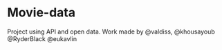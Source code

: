 # Movie-data
Project using API and open data. Work made by @valdiss, @khousayoub @RyderBlack @eukavlin

